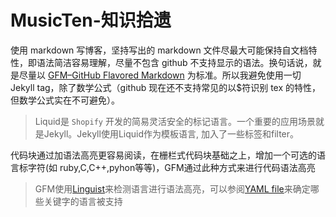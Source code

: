 # MusicTen-知识拾遗

使用 markdown 写博客，坚持写出的 markdown 文件尽最大可能保持自文档特性，即语法简洁容易理解，尽量不包含 github 不支持显示的语法。换句话说，就是尽量以 [GFM–GitHub Flavored Markdown](https://help.github.com/articles/github-flavored-markdown) 为标准。所以我避免使用一切 Jekyll tag，除了数学公式（github 现在还不支持常见的以$符识别 tex 的特性，但数学公式实在不可避免）。

> Liquid是 `Shopify` 开发的简易灵活安全的标记语言。一个重要的应用场景就是Jekyll。Jekyll使用Liquid作为模板语言, 加入了一些标签和filter。

代码块通过加语法高亮更容易阅读，在栅栏式代码块基础之上，增加一个可选的语言标字符(如 ruby,C,C++,pyhon等等)，GFM通过此种方式来进行代码语法高亮

> GFM使用[Linguist](https://github.com/github/linguist)来检测语言进行语法高亮，可以参阅[YAML file](https://github.com/github/linguist/blob/master/lib/linguist/languages.yml)来确定哪些关键字的语言被支持